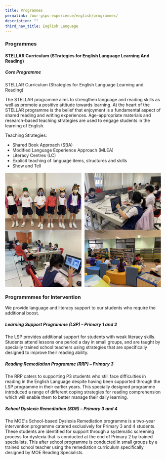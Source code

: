 ```yaml
---
title: Programmes
permalink: /our-gsps-experience/english/programmes/
description: ""
third_nav_title: English Language
---
```

### **Programmes**
#### **STELLAR Curriculum (STrategies for English Language Learning And Reading)**
##### **Core Programme**

STELLAR Curriculum (Strategies for English Language Learning and Reading)

The STELLAR programme aims to strengthen language and reading skills as well as promote a positive attitude towards learning. At the heart of the STELLAR programme is the belief that enjoyment is a fundamental aspect of shared reading and writing experiences. Age-appropriate materials and research-based teaching strategies are used to engage students in the learning of English.

Teaching Strategies:
* Shared Book Approach (SBA)
* Modified Language Experience Approach (MLEA)
* Literacy Centres (LC)
* Explicit teaching of language items, structures and skills
* Show and Tell

<img src="/images/eng1.jpg" style="width:49%" align=left>
<img src="/images/eng2.jpg" style="width:49%" align=right>

<br clear="left">

<img src="/images/eng3.jpg" style="width:49%" align=left>
<img src="/images/eng4.jpg" style="width:49%" align=right>

<br clear="left">

### **Programmmes for Intervention**
We provide language and literacy support to our students who require the additional boost.

##### **Learning Support Programme (LSP) – Primary 1 and 2**

The LSP provides additional support for students with weak literacy skills. Students attend lessons one period a day in small groups, and are taught by specially trained school teachers using strategies that are specifically designed to improve their reading ability. 

##### **Reading Remediation Programme (RRP) – Primary 3**

The RRP caters to supporting P3 students who still face difficulties in reading in the English Language despite having been supported through the LSP programme in their earlier years. This specially designed programme introduced a range of different coping strategies for reading comprehension which will enable them to better manage their daily learning.

##### **School Dyslexic Remediation (SDR) – Primary 3 and 4** 

The MOE's School-based Dyslexia Remediation programme is a two-year intervention programme catered exclusively for Primary 3 and 4 students. These students are identified for support through a systematic screening process for dyslexia that is conducted at the end of Primary 2 by trained specialists. This after school programme is conducted in small groups by a trained school teacher using the remediation curriculum specifically designed by MOE Reading Specialists.


<br clear="left">


